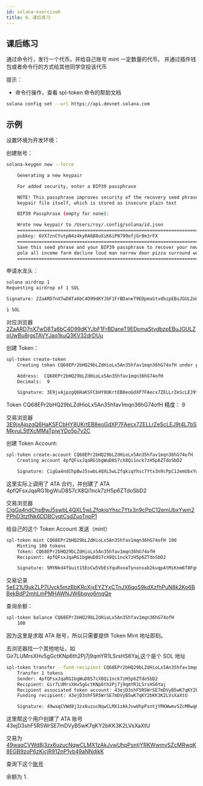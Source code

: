 ```yaml
---
id: solana-exercise6
title: 6、课后练习
---
```


## 课后练习

通过命令行，发行一个代币。并给自己账号 mint 一定数量的代币。 并通过插件钱包或者命令行的方式给其他同学空投该代币

提示：

-   命令行操作，查看 spl-token 命令的帮助文档

```bash
solana config set --url https://api.devnet.solana.com
```

## 示例

设置环境为开发环境：

创建账号：

```bash
solana-keygen new --force

    Generating a new keypair

    For added security, enter a BIP39 passphrase

    NOTE! This passphrase improves security of the recovery seed phrase NOT the
    keypair file itself, which is stored as insecure plain text

    BIP39 Passphrase (empty for none):

    Wrote new keypair to /Users/roy/.config/solana/id.json
    =====================================================================
    pubkey: 6VX7znCYutpN4z4kyRA6B8uXiK6iPN799efjGr8m3rFX
    =====================================================================
    Save this seed phrase and your BIP39 passphrase to recover your new keypair:
    pole all income farm decline loud man narrow door pizza surround wood
    =====================================================================
```

申请水龙头：

```bash
solana airdrop 1
Requesting airdrop of 1 SOL

Signature: 2ZaARD7nX7wD8Ta6bC4D99dKYJbF1FrBDaneT9EDpmaStvdbzpEBuJGULZoUwBu8rgsTAVYJaq1kuQ3KV32drDUu

1 SOL
```

对应浏览器 [2ZaARD7nX7wD8Ta6bC4D99dKYJbF1FrBDaneT9EDpmaStvdbzpEBuJGULZoUwBu8rgsTAVYJaq1kuQ3KV32drDUu](https://explorer.solana.com/tx/2ZaARD7nX7wD8Ta6bC4D99dKYJbF1FrBDaneT9EDpmaStvdbzpEBuJGULZoUwBu8rgsTAVYJaq1kuQ3KV32drDUu?cluster=devnet)

创建 Token：

```bash
spl-token create-token
    Creating token CQ68EPr2bHQ29bLZdHioLx5An35hfav1mqn36hG74ofH under program TokenkegQfeZyiNwAJbNbGKPFXCWuBvf9Ss623VQ5DA

    Address:  CQ68EPr2bHQ29bLZdHioLx5An35hfav1mqn36hG74ofH
    Decimals:  9

    Signature: 3E9jxAjpzgQ6HaKSFCbHY8UKrtEB8eoGdXP7FAecx7ZELLrZeScLEJ9t4L7bSMkvuL5tfXcMMaTpiwYDo5p7y2C
```

Token CQ68EPr2bHQ29bLZdHioLx5An35hfav1mqn36hG74ofH 精度： 9

交易浏览器 [3E9jxAjpzgQ6HaKSFCbHY8UKrtEB8eoGdXP7FAecx7ZELLrZeScLEJ9t4L7bSMkvuL5tfXcMMaTpiwYDo5p7y2C](https://explorer.solana.com/tx/3E9jxAjpzgQ6HaKSFCbHY8UKrtEB8eoGdXP7FAecx7ZELLrZeScLEJ9t4L7bSMkvuL5tfXcMMaTpiwYDo5p7y2C?cluster=devnet)

创建 Token Account:

```bash
spl-token create-account CQ68EPr2bHQ29bLZdHioLx5An35hfav1mqn36hG74ofH
    Creating account 4pfQFsxJqaRG1bgWuD8S7cX8Qi1nck7zH5p6ZTdoSbD2

    Signature: CigGa4ndChpBwJ5swbL4QXL5wLZfqkiqYhsc7Ytx3n9cPpC12emUbxYwm2PPhD3tzfNk6DDBCyqtCsdZuoTnpP1
```

这里实际上调用了 ATA 合约，并创建了 ATA 4pfQFsxJqaRG1bgWuD8S7cX8Qi1nck7zH5p6ZTdoSbD2

交易浏览器 [CigGa4ndChpBwJ5swbL4QXL5wLZfqkiqYhsc7Ytx3n9cPpC12emUbxYwm2PPhD3tzfNk6DDBCyqtCsdZuoTnpP1](https://explorer.solana.com/tx/CigGa4ndChpBwJ5swbL4QXL5wLZfqkiqYhsc7Ytx3n9cPpC12emUbxYwm2PPhD3tzfNk6DDBCyqtCsdZuoTnpP1?cluster=devnet)

给自己的这个 Token Account 发送（mint）

```bash
spl-token mint CQ68EPr2bHQ29bLZdHioLx5An35hfav1mqn36hG74ofH 100
    Minting 100 tokens
    Token: CQ68EPr2bHQ29bLZdHioLx5An35hfav1mqn36hG74ofH
    Recipient: 4pfQFsxJqaRG1bgWuD8S7cX8Qi1nck7zH5p6ZTdoSbD2

    Signature: 5MYNkd4fGuit15EoCw5VbEsYquRxoaTynxnsab2kuqpAtMiKnm6T8Fgm6rSao5Jwf4PnjK2Zo4BGwoEsxTe8gfET
```

交易记录 [5eE21U9ukZLP7Uvck5mzBbKRcXjxEYZYxCTnJX6qoS9kdXzfhPuN8k2Ko6BBekBdP2mhLmPMHAWNJW6bqyo6mqQe](https://explorer.solana.com/tx/5MYNkd4fGuit15EoCw5VbEsYquRxoaTynxnsab2kuqpAtMiKnm6T8Fgm6rSao5Jwf4PnjK2Zo4BGwoEsxTe8gfET?cluster=devnet)

查询余额：

```bash
spl-token balance CQ68EPr2bHQ29bLZdHioLx5An35hfav1mqn36hG74ofH
    100
```

因为这里是求取 ATA 账号，所以只需要提供 Token Mint 地址即刻。

去浏览器找一个其他地址，如 Gir7LUMrsXHv5gGctKNp6th2Pj7j9qmYR1LSrsHS6Yaj,这个是个 SOL 地址

```bash
spl-token transfer --fund-recipient CQ68EPr2bHQ29bLZdHioLx5An35hfav1mqn36hG74ofH 1 Gir7LUMrsXHv5gGctKNp6th2Pj7j9qmYR1LSrsHS6Yaj
    Transfer 1 tokens
    Sender: 4pfQFsxJqaRG1bgWuD8S7cX8Qi1nck7zH5p6ZTdoSbD2
    Recipient: Gir7LUMrsXHv5gGctKNp6th2Pj7j9qmYR1LSrsHS6Yaj
    Recipient associated token account: 43ejD3shF5R5WrSE7mDVyB5wK7qKY2bKK3K2LVsXaXtU
    Funding recipient: 43ejD3shF5R5WrSE7mDVyB5wK7qKY2bKK3K2LVsXaXtU

    Signature: 49waqCVWd8j3zx6uzucNqwCLMX1zAkJvwUhpPsntjYRKWwmvSZcMRwqK8EGB9zoP6zKicjR912nP1yb49aNNdjkK
```

这里帮这个用户创建了 ATA 账号 43ejD3shF5R5WrSE7mDVyB5wK7qKY2bKK3K2LVsXaXtU

交易为 [49waqCVWd8j3zx6uzucNqwCLMX1zAkJvwUhpPsntjYRKWwmvSZcMRwqK8EGB9zoP6zKicjR912nP1yb49aNNdjkK](https://explorer.solana.com/tx/49waqCVWd8j3zx6uzucNqwCLMX1zAkJvwUhpPsntjYRKWwmvSZcMRwqK8EGB9zoP6zKicjR912nP1yb49aNNdjkK?cluster=devnet)

查询下这个[账号](https://explorer.solana.com/address/Gir7LUMrsXHv5gGctKNp6th2Pj7j9qmYR1LSrsHS6Yaj/tokens?cluster=devnet)

余额为 1.
